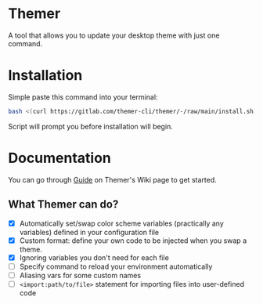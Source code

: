 # Themer 
A tool that allows you to update your desktop theme with just one command.

# Installation

Simple paste this command into your terminal:

```bash
bash <(curl https://gitlab.com/themer-cli/themer/-/raw/main/install.sh)
```

Script will prompt you before installation will begin.

# Documentation
You can go through [Guide](https://gitlab.com/themer-cli/themer/-/wikis/home) on Themer's Wiki page to get started.

## What Themer can do?
- [X] Automatically set/swap color scheme variables (practically any variables) defined in your configuration file
- [X] Custom format: define your own code to be injected when you swap a theme.
- [X] Ignoring variables you don't need for each file
- [ ] Specify command to reload your environment automatically
- [ ] Aliasing vars for some custom names 
- [ ] `<import:path/to/file>` statement for importing files into user-defined code
